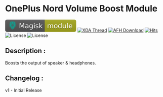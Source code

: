 # OnePlus Nord Volume Boost Module
[![Magisk Module](https://raw.githubusercontent.com/acervenky/magiskbadge/master/assets/magiskflat.svg)](https://github.com/topjohnwu/Magisk) [![XDA Thread](https://img.shields.io/badge/XDA-Thread-orange.svg)](https://forum.xda-developers.com/oneplus-nord/themes/magisk-speaker-headphone-volume-boost-t4138793) [![AFH Download](
https://img.shields.io/badge/AFH-Download-brightgreen.svg)](https://androidfilehost.com/?fid=8889791610682900959) [![Hits](https://hits.seeyoufarm.com/api/count/incr/badge.svg?url=https%3A%2F%2Fgithub.com%2Facervenky%2Fopnordboost)](https://hits.seeyoufarm.com) ![License](
https://img.shields.io/badge/license-MIT-green) ![License](
https://img.shields.io/badge/status-active-success)

## Description :
Boosts the output of speaker & headphones.

## Changelog :
v1 - Initial Release

